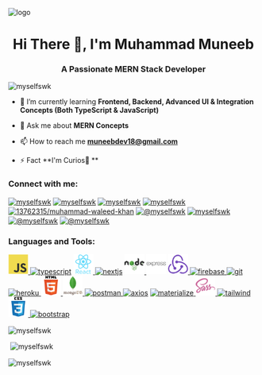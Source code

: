![logo](https://as1.ftcdn.net/v2/jpg/02/21/97/86/1000_F_221978639_EyPBA9tuscYhW6rhaO5EiVzdG8hvQSgV.jpg)
<h1 align="center">Hi There 👋, I'm Muhammad Muneeb</h1>
<h3 align="center">A Passionate MERN Stack Developer</h3>


<p align="left"> <img src="https://komarev.com/ghpvc/?username=myselfswk&label=Profile%20views&color=0e75b6&style=flat" alt="myselfswk" /> </p>

- 🌱 I’m currently learning **Frontend, Backend, Advanced UI & Integration Concepts (Both TypeScript & JavaScript)**

- 💬 Ask me about **MERN Concepts**

- 📫 How to reach me **muneebdev18@gmail.com**

- ⚡ Fact **I'm Curios👀 **

<h3 align="left">Connect with me:</h3>
<p align="left">
<a href="https://twitter.com/myselfswk" target="blank"><img align="center" src="https://raw.githubusercontent.com/rahuldkjain/github-profile-readme-generator/master/src/images/icons/Social/twitter.svg" alt="myselfswk" height="30" width="40" /></a>
<a href="https://linkedin.com/in/myselfswk" target="blank"><img align="center" src="https://raw.githubusercontent.com/rahuldkjain/github-profile-readme-generator/master/src/images/icons/Social/linked-in-alt.svg" alt="myselfswk" height="30" width="40" /></a>
<a href="https://fb.com/myselfswk" target="blank"><img align="center" src="https://raw.githubusercontent.com/rahuldkjain/github-profile-readme-generator/master/src/images/icons/Social/facebook.svg" alt="myselfswk" height="30" width="40" /></a>
<a href="https://instagram.com/myselfswk" target="blank"><img align="center" src="https://raw.githubusercontent.com/rahuldkjain/github-profile-readme-generator/master/src/images/icons/Social/instagram.svg" alt="myselfswk" height="30" width="40" /></a>
<a href="https://stackoverflow.com/users/13762315/muhammad-waleed-khan" target="blank"><img align="center" src="https://raw.githubusercontent.com/rahuldkjain/github-profile-readme-generator/master/src/images/icons/Social/stack-overflow.svg" alt="13762315/muhammad-waleed-khan" height="30" width="40" /></a>
<a href="https://www.youtube.com/channel/UCNOUebwp8qr-s-cTmfWfPMQ?app=desktop" target="blank"><img align="center" src="https://raw.githubusercontent.com/rahuldkjain/github-profile-readme-generator/master/src/images/icons/Social/youtube.svg" alt="@myselfswk" height="30" width="40" /></a>
  <a href="https://dev.to/myselfswk" target="blank"><img align="center" src="https://raw.githubusercontent.com/rahuldkjain/github-profile-readme-generator/master/src/images/icons/Social/devto.svg" alt="myselfswk" height="30" width="40" /></a>
<a href="https://hashnode.com/@myselfswk" target="blank"><img align="center" src="https://raw.githubusercontent.com/rahuldkjain/github-profile-readme-generator/master/src/images/icons/Social/hashnode.svg" alt="@myselfswk" height="30" width="40" /></a>
<a href="https://medium.com/@myselfswk" target="blank"><img align="center" src="https://raw.githubusercontent.com/rahuldkjain/github-profile-readme-generator/master/src/images/icons/Social/medium.svg" alt="@myselfswk" height="30" width="40" /></a>
</p>

<h3 align="left">Languages and Tools:</h3>
<p align="left">
<a href="https://developer.mozilla.org/en-US/docs/Web/JavaScript" target="_blank" rel="noreferrer"> <img src="https://raw.githubusercontent.com/devicons/devicon/master/icons/javascript/javascript-original.svg" alt="javascript" width="40" height="40"/> </a>
<a href="https://www.typescriptlang.org/" target="_blank" rel="noreferrer"><img src="https://cdn.jsdelivr.net/gh/devicons/devicon@latest/icons/typescript/typescript-original.svg" alt="typescript" width="40" height="40" /></a>
<a href="https://reactjs.org/" target="_blank" rel="noreferrer"> <img src="https://raw.githubusercontent.com/devicons/devicon/master/icons/react/react-original-wordmark.svg" alt="react" width="40" height="40" /> </a>
<a href="https://nextjs.org/" target="_blank" rel="noreferrer"><img src="https://cdn.jsdelivr.net/gh/devicons/devicon@latest/icons/nextjs/nextjs-original.svg" alt="nextjs" width="40" height="40"  /></a>
<a href="https://nodejs.org" target="_blank" rel="noreferrer"> <img src="https://raw.githubusercontent.com/devicons/devicon/master/icons/nodejs/nodejs-original-wordmark.svg" alt="nodejs" width="40" height="40"/> </a>
<a href="https://expressjs.com" target="_blank" rel="noreferrer"><img src="https://raw.githubusercontent.com/devicons/devicon/master/icons/express/express-original-wordmark.svg" alt="express" width="40" height="40"/></a>
<a href="https://redux.js.org" target="_blank" rel="noreferrer"> <img src="https://raw.githubusercontent.com/devicons/devicon/master/icons/redux/redux-original.svg" alt="redux" width="40" height="40"/> </a>
<a href="https://firebase.google.com/" target="_blank" rel="noreferrer"> <img src="https://www.vectorlogo.zone/logos/firebase/firebase-icon.svg" alt="firebase" width="40" height="40"/> </a>
<a href="https://git-scm.com/" target="_blank" rel="noreferrer"> <img src="https://www.vectorlogo.zone/logos/git-scm/git-scm-icon.svg" alt="git" width="40" height="40"/> </a>
<a href="https://heroku.com" target="_blank" rel="noreferrer"> <img src="https://www.vectorlogo.zone/logos/heroku/heroku-icon.svg" alt="heroku" width="40" height="40"/> </a>
<a href="https://www.w3.org/html/" target="_blank" rel="noreferrer"> <img src="https://raw.githubusercontent.com/devicons/devicon/master/icons/html5/html5-original-wordmark.svg" alt="html5" width="40" height="40"/> </a>
<a href="https://www.mongodb.com/" target="_blank" rel="noreferrer"> <img src="https://raw.githubusercontent.com/devicons/devicon/master/icons/mongodb/mongodb-original-wordmark.svg" alt="mongodb" width="40" height="40"/> </a>
<a href="https://postman.com" target="_blank" rel="noreferrer"> <img src="https://www.vectorlogo.zone/logos/getpostman/getpostman-icon.svg" alt="postman" width="40" height="40"/> </a>
<a href="https://axios-http.com/docs/intro" target="_blank" rel="noreferrer"><img src="https://cdn.jsdelivr.net/gh/devicons/devicon@latest/icons/axios/axios-plain-wordmark.svg" alt="axios" width="40" height="40" /></a>
<a href="https://materializecss.com/" target="_blank" rel="noreferrer"> <img src="https://raw.githubusercontent.com/prplx/svg-logos/5585531d45d294869c4eaab4d7cf2e9c167710a9/svg/materialize.svg" alt="materialize" width="40" height="40"/> </a>
<a href="https://sass-lang.com" target="_blank" rel="noreferrer"> <img src="https://raw.githubusercontent.com/devicons/devicon/master/icons/sass/sass-original.svg" alt="sass" width="40" height="40"/> </a>
<a href="https://tailwindcss.com/" target="_blank" rel="noreferrer"> <img src="https://www.vectorlogo.zone/logos/tailwindcss/tailwindcss-icon.svg" alt="tailwind" width="40" height="40"/> </a>
<a href="https://www.w3schools.com/css/" target="_blank" rel="noreferrer"> <img src="https://raw.githubusercontent.com/devicons/devicon/master/icons/css3/css3-original-wordmark.svg" alt="css3" width="40" height="40"/> </a>
<a href="https://getbootstrap.com/" target="_blank" rel="noreferrer"><img src="https://cdn.jsdelivr.net/gh/devicons/devicon@latest/icons/bootstrap/bootstrap-original-wordmark.svg" alt="bootstrap" width="40" height="40" /></a>
</p>

<p><img align="center" src="https://github-readme-stats.vercel.app/api/top-langs?username=myselfswk&show_icons=true&locale=en&layout=compact&theme=gotham" alt="myselfswk" /></p>

<p>&nbsp;<img align="center" src="https://github-readme-stats.vercel.app/api?username=myselfswk&show_icons=true&theme=gotham" alt="myselfswk" /></p>

<p><img align="center" src="https://github-readme-streak-stats.herokuapp.com/?user=myselfswk&theme=gotham" alt="myselfswk" /></p>
